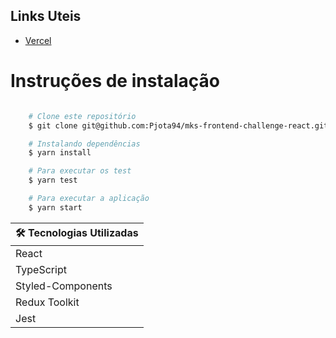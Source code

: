 ## Links Uteis
- [Vercel](https://mks-frontend-challenge-rodrigo.vercel.app)

# Instruções de instalação

```bash

    # Clone este repositório
    $ git clone git@github.com:Pjota94/mks-frontend-challenge-react.git

    # Instalando dependências
    $ yarn install

    # Para executar os test
    $ yarn test

    # Para executar a aplicação
    $ yarn start

```

| 🛠 Tecnologias Utilizadas |
| ------------------------ |
| React                    |
| TypeScript               |
| Styled-Components        |
| Redux Toolkit            |
| Jest                     |